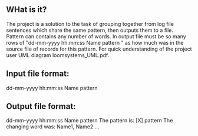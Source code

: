 WHat is it?
-----------
The project is a solution to the task of grouping together from log file sentences which share the same pattern,
then outputs them to a file. Pattern can contains any number of words. In output file must be so many rows of
"dd-mm-yyyy hh:mm:ss Name pattern " as how much was in the source file of records for this pattern. 
For quick understanding of the project user UML diagram loomsystems_UML.pdf.

Input file format:
------------------
dd-mm-yyyy hh:mm:ss Name pattern

Output file format:
-------------------
dd-mm-yyyy hh:mm:ss Name pattern 
The pattern is: [X] pattern
The changing word was: Name1, Name2 ...
